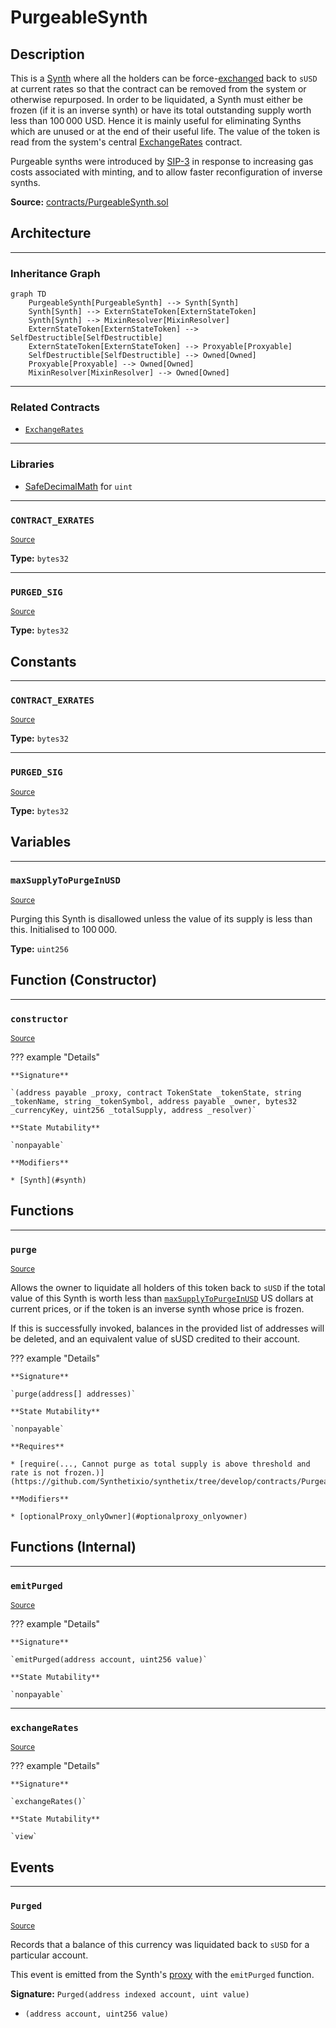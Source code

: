 # PurgeableSynth

## Description

This is a [Synth](Synth.md) where all the holders can be force-[exchanged](Synthetix.md#exchange) back to `sUSD` at current rates so that the contract can be removed from the system or otherwise repurposed. In order to be liquidated, a Synth must either be frozen (if it is an inverse synth) or have its total outstanding supply worth less than $100\,000$ USD. Hence it is mainly useful for eliminating Synths which are unused or at the end of their useful life. The value of the token is read from the system's central [ExchangeRates](ExchangeRates.md) contract.


Purgeable synths were introduced by [SIP-3](https://github.com/Synthetixio/SIPs/blob/master/SIPS/sip-3.md) in response to increasing gas costs associated with minting, and to allow faster reconfiguration of inverse synths.



**Source:** [contracts/PurgeableSynth.sol](https://github.com/Synthetixio/synthetix/tree/develop/contracts/PurgeableSynth.sol)

## Architecture


---
### Inheritance Graph

```mermaid
graph TD
    PurgeableSynth[PurgeableSynth] --> Synth[Synth]
    Synth[Synth] --> ExternStateToken[ExternStateToken]
    Synth[Synth] --> MixinResolver[MixinResolver]
    ExternStateToken[ExternStateToken] --> SelfDestructible[SelfDestructible]
    ExternStateToken[ExternStateToken] --> Proxyable[Proxyable]
    SelfDestructible[SelfDestructible] --> Owned[Owned]
    Proxyable[Proxyable] --> Owned[Owned]
    MixinResolver[MixinResolver] --> Owned[Owned]
```


---
### Related Contracts

- [`ExchangeRates`](ExchangeRates.md)







---
### Libraries

- [SafeDecimalMath](/libraries/SafeDecimalMath) for `uint`

---
### `CONTRACT_EXRATES`

<sub>[Source](https://github.com/Synthetixio/synthetix/tree/develop/contracts/PurgeableSynth.sol#L20)</sub>


**Type:** `bytes32`



---
### `PURGED_SIG`

<sub>[Source](https://github.com/Synthetixio/synthetix/tree/develop/contracts/PurgeableSynth.sol#L74)</sub>


**Type:** `bytes32`


## Constants


---
### `CONTRACT_EXRATES`

<sub>[Source](https://github.com/Synthetixio/synthetix/tree/develop/contracts/PurgeableSynth.sol#L20)</sub>





**Type:** `bytes32`


---
### `PURGED_SIG`

<sub>[Source](https://github.com/Synthetixio/synthetix/tree/develop/contracts/PurgeableSynth.sol#L74)</sub>





**Type:** `bytes32`

## Variables


---
### `maxSupplyToPurgeInUSD`

<sub>[Source](https://github.com/Synthetixio/synthetix/tree/develop/contracts/PurgeableSynth.sol#L18)</sub>



Purging this Synth is disallowed unless the value of its supply is less than this. Initialised to $100\,000$.




**Type:** `uint256`

## Function (Constructor)


---
### `constructor`

<sub>[Source](https://github.com/Synthetixio/synthetix/tree/develop/contracts/PurgeableSynth.sol#L24)</sub>



??? example "Details"

    **Signature**

    `(address payable _proxy, contract TokenState _tokenState, string _tokenName, string _tokenSymbol, address payable _owner, bytes32 _currencyKey, uint256 _totalSupply, address _resolver)`

    **State Mutability**

    `nonpayable`

    **Modifiers**

    * [Synth](#synth)

## Functions


---
### `purge`

<sub>[Source](https://github.com/Synthetixio/synthetix/tree/develop/contracts/PurgeableSynth.sol#L49)</sub>



Allows the owner to liquidate all holders of this token back to `sUSD` if the total value of this Synth is worth less than [`maxSupplyToPurgeInUSD`](#maxsupplytopurgeinusd) US dollars at current prices, or if the token is an inverse synth whose price is frozen.


If this is successfully invoked, balances in the provided list of addresses will be deleted, and an equivalent value of sUSD credited to their account.


??? example "Details"

    **Signature**

    `purge(address[] addresses)`

    **State Mutability**

    `nonpayable`

    **Requires**

    * [require(..., Cannot purge as total supply is above threshold and rate is not frozen.)](https://github.com/Synthetixio/synthetix/tree/develop/contracts/PurgeableSynth.sol#L55)

    **Modifiers**

    * [optionalProxy_onlyOwner](#optionalproxy_onlyowner)

## Functions (Internal)


---
### `emitPurged`

<sub>[Source](https://github.com/Synthetixio/synthetix/tree/develop/contracts/PurgeableSynth.sol#L76)</sub>



??? example "Details"

    **Signature**

    `emitPurged(address account, uint256 value)`

    **State Mutability**

    `nonpayable`


---
### `exchangeRates`

<sub>[Source](https://github.com/Synthetixio/synthetix/tree/develop/contracts/PurgeableSynth.sol#L39)</sub>



??? example "Details"

    **Signature**

    `exchangeRates()`

    **State Mutability**

    `view`

## Events


---
### `Purged`

<sub>[Source](https://github.com/Synthetixio/synthetix/tree/develop/contracts/PurgeableSynth.sol#L73)</sub>



Records that a balance of this currency was liquidated back to `sUSD` for a particular account.


This event is emitted from the Synth's [proxy](Proxy.md#_emit) with the `emitPurged` function.


**Signature:** `Purged(address indexed account, uint value)`


- `(address account, uint256 value)`

